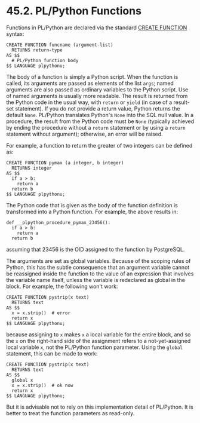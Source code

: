 # 45.2. PL/Python Functions

Functions in PL/Python are declared via the standard [CREATE FUNCTION](https://www.postgresql.org/docs/12/sql-createfunction.html) syntax:

```
CREATE FUNCTION funcname (argument-list)
  RETURNS return-type
AS $$
  # PL/Python function body
$$ LANGUAGE plpythonu;
```

The body of a function is simply a Python script. When the function is called, its arguments are passed as elements of the list `args`; named arguments are also passed as ordinary variables to the Python script. Use of named arguments is usually more readable. The result is returned from the Python code in the usual way, with `return` or `yield` (in case of a result-set statement). If you do not provide a return value, Python returns the default `None`. PL/Python translates Python's `None` into the SQL null value. In a procedure, the result from the Python code must be `None` (typically achieved by ending the procedure without a `return` statement or by using a `return` statement without argument); otherwise, an error will be raised.

For example, a function to return the greater of two integers can be defined as:

```
CREATE FUNCTION pymax (a integer, b integer)
  RETURNS integer
AS $$
  if a > b:
    return a
  return b
$$ LANGUAGE plpythonu;
```

The Python code that is given as the body of the function definition is transformed into a Python function. For example, the above results in:

```
def __plpython_procedure_pymax_23456():
  if a > b:
    return a
  return b
```

assuming that 23456 is the OID assigned to the function by PostgreSQL.

The arguments are set as global variables. Because of the scoping rules of Python, this has the subtle consequence that an argument variable cannot be reassigned inside the function to the value of an expression that involves the variable name itself, unless the variable is redeclared as global in the block. For example, the following won't work:

```
CREATE FUNCTION pystrip(x text)
  RETURNS text
AS $$
  x = x.strip()  # error
  return x
$$ LANGUAGE plpythonu;
```

because assigning to `x` makes `x` a local variable for the entire block, and so the `x` on the right-hand side of the assignment refers to a not-yet-assigned local variable `x`, not the PL/Python function parameter. Using the `global` statement, this can be made to work:

```
CREATE FUNCTION pystrip(x text)
  RETURNS text
AS $$
  global x
  x = x.strip()  # ok now
  return x
$$ LANGUAGE plpythonu;
```

But it is advisable not to rely on this implementation detail of PL/Python. It is better to treat the function parameters as read-only.
